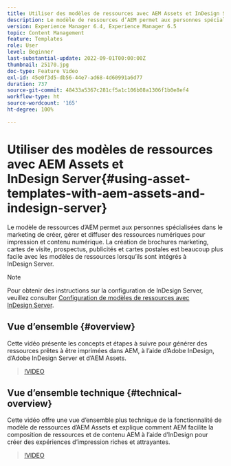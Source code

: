 ```yaml
---
title: Utiliser des modèles de ressources avec AEM Assets et InDesign Server
description: Le modèle de ressources d’AEM permet aux personnes spécialisées dans le marketing de créer, gérer et diffuser des ressources numériques pour impression et contenu numérique. La création de brochures marketing, cartes de visite, prospectus, publicités et cartes postales est beaucoup plus facile avec les modèles de ressources lorsqu’ils sont intégrés à InDesign Server.
version: Experience Manager 6.4, Experience Manager 6.5
topic: Content Management
feature: Templates
role: User
level: Beginner
last-substantial-update: 2022-09-01T00:00:00Z
thumbnail: 25170.jpg
doc-type: Feature Video
exl-id: 45e0f3d5-db56-44e7-ad68-4d60991a6d77
duration: 737
source-git-commit: 48433a5367c281cf5a1c106b08a1306f1b0e8ef4
workflow-type: ht
source-wordcount: '165'
ht-degree: 100%

---
```


# Utiliser des modèles de ressources avec AEM Assets et InDesign Server{#using-asset-templates-with-aem-assets-and-indesign-server}

Le modèle de ressources d’AEM permet aux personnes spécialisées dans le marketing de créer, gérer et diffuser des ressources numériques pour impression et contenu numérique. La création de brochures marketing, cartes de visite, prospectus, publicités et cartes postales est beaucoup plus facile avec les modèles de ressources lorsqu’ils sont intégrés à InDesign Server.

>[!NOTE]
>
>Pour obtenir des instructions sur la configuration de InDesign Server, veuillez consulter [Configuration de modèles de ressources avec InDesign Server](asset-templates-technical-video-setup.md).

## Vue d’ensemble {#overview}

Cette vidéo présente les concepts et étapes à suivre pour générer des ressources prêtes à être imprimées dans AEM, à l’aide d’Adobe InDesign, d’Adobe InDesign Server et d’AEM Assets.

>[!VIDEO](https://video.tv.adobe.com/v/34830?quality=12&learn=on&captions=fre_fr)

## Vue d’ensemble technique {#technical-overview}

Cette vidéo offre une vue d’ensemble plus technique de la fonctionnalité de modèle de ressources d’AEM Assets et explique comment AEM facilite la composition de ressources et de contenu AEM à l’aide d’InDesign pour créer des expériences d’impression riches et attrayantes.

>[!VIDEO](https://video.tv.adobe.com/v/38226?quality=12&learn=on&captions=fre_fr)
